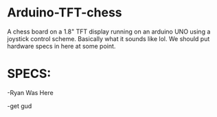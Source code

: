 # Arduino-TFT-chess
A chess board on a 1.8" TFT display running on an arduino UNO using a joystick control scheme.
Basically what it sounds like lol. We should put hardware specs in here at some point.

# SPECS:

-Ryan Was Here

-get gud
